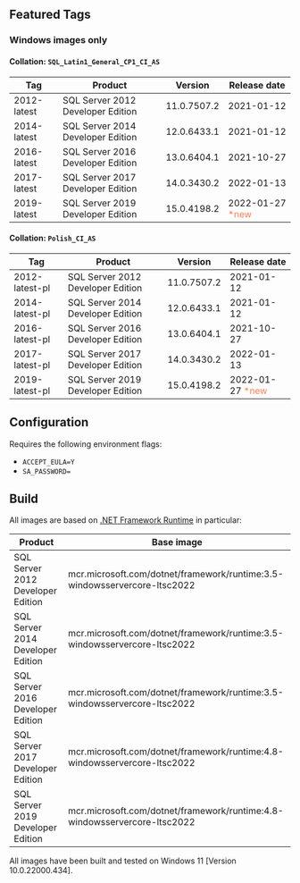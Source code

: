 ## Featured Tags

### Windows images only

#### Collation: ```SQL_Latin1_General_CP1_CI_AS```

|Tag|Product|Version|Release date|
|--- |--- |--- |---|
|2012-latest|SQL Server 2012 Developer Edition|11.0.7507.2|2021-01-12|
|2014-latest|SQL Server 2014 Developer Edition|12.0.6433.1|2021-01-12|
|2016-latest|SQL Server 2016 Developer Edition|13.0.6404.1|2021-10-27|
|2017-latest|SQL Server 2017 Developer Edition|14.0.3430.2|2022-01-13|
|2019-latest|SQL Server 2019 Developer Edition|15.0.4198.2|2022-01-27 <span style="color:coral">*new</span>|

#### Collation: ```Polish_CI_AS```

|Tag|Product|Version|Release date|
|--- |--- |--- |---|
|2012-latest-pl|SQL Server 2012 Developer Edition|11.0.7507.2|2021-01-12|
|2014-latest-pl|SQL Server 2014 Developer Edition|12.0.6433.1|2021-01-12|
|2016-latest-pl|SQL Server 2016 Developer Edition|13.0.6404.1|2021-10-27|
|2017-latest-pl|SQL Server 2017 Developer Edition|14.0.3430.2|2022-01-13|
|2019-latest-pl|SQL Server 2019 Developer Edition|15.0.4198.2|2022-01-27 <span style="color:coral">*new</span>|

## Configuration
Requires the following environment flags:
- ```ACCEPT_EULA=Y```
- ```SA_PASSWORD=```

## Build

All images are based on [.NET Framework Runtime](https://hub.docker.com/_/microsoft-dotnet-framework-runtime) in particular:

|Product|Base image|
|--- |---|
|SQL Server 2012 Developer Edition|mcr.microsoft.com/dotnet/framework/runtime:3.5-windowsservercore-ltsc2022|
|SQL Server 2014 Developer Edition|mcr.microsoft.com/dotnet/framework/runtime:3.5-windowsservercore-ltsc2022|
|SQL Server 2016 Developer Edition|mcr.microsoft.com/dotnet/framework/runtime:3.5-windowsservercore-ltsc2022|
|SQL Server 2017 Developer Edition|mcr.microsoft.com/dotnet/framework/runtime:4.8-windowsservercore-ltsc2022|
|SQL Server 2019 Developer Edition|mcr.microsoft.com/dotnet/framework/runtime:4.8-windowsservercore-ltsc2022|

All images have been built and tested on Windows 11 [Version 10.0.22000.434].
